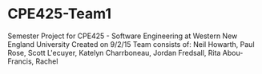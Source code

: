 # CPE425-Team1
Semester Project for CPE425 - Software Engineering at Western New England University
Created on 9/2/15
Team consists of:
  Neil Howarth, Paul Rose, Scott L'ecuyer, Katelyn Charrboneau, Jordan Fredsall, Rita Abou-Francis, Rachel 
